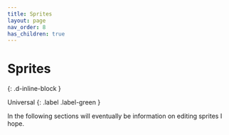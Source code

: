 ```yaml
---
title: Sprites
layout: page
nav_order: 8
has_children: true
---
```


# Sprites
{: .d-inline-block }

Universal
{: .label .label-green } 

In the following sections will eventually be information on editing sprites I hope.